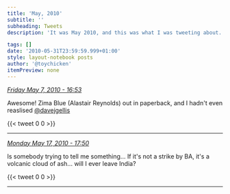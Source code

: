 ```yaml
---
title: 'May, 2010'
subtitle: ''
subheading: Tweets
description: 'It was May 2010, and this was what I was tweeting about...'

tags: []
date: '2010-05-31T23:59:59.999+01:00'
style: layout-notebook posts
author: '@toychicken'
itemPreview: none
---
```


<p><a id="13555653954" href="#13555653954"><em title="2010-05-07T16:53:56.000+01:00">Friday May 7, 2010 - 16:53</em></a></p>
      
Awesome! Zima Blue (Alastair Reynolds) out in paperback, and I hadn't even reaslised [@davejgellis](https://twitter.com/@davejgellis)  

{{< tweet 0 0 >}}

---

<p><a id="14171815097" href="#14171815097"><em title="2010-05-17T17:50:24.000+01:00">Monday May 17, 2010 - 17:50</em></a></p>
      
Is somebody trying to tell me something... If it's not  a strike by BA, it's a volcanic cloud of ash... will I ever leave India?

{{< tweet 0 0 >}}

---
